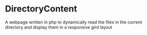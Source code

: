 # DirectoryContent
A webpage written in php to dynamically read the files in the current directory and display them in a responsive gird layout
